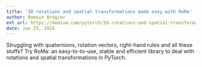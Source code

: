 ```yaml
---
title: '3D rotations and spatial transformations made easy with RoMa'
author: Romain Brégier
ext_url: https://medium.com/pytorch/3d-rotations-and-spatial-transformations-made-easy-with-roma-356a495a20c4
date: Jan 25, 2024
---
```


Struggling with quaternions, rotation vectors, right-hand rules and all these stuffs? Try RoMa: an easy-to-to-use, stable and efficient library to deal with rotations and spatial transformations in PyTorch.